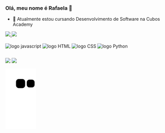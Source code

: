 ### Olá, meu nome é Rafaela 👋

- 🌱 Atualmente estou cursando Desenvolvimento de Software na Cubos Academy

<div>
  <a href="https://github.com/RafaelaAmbrosio">
  <img height="180em" src="https://github-readme-stats.vercel.app/api?username=RafaelaAmbrosio&show_icons=true&theme=tokyonight&include_all_commits=true&count_private=true" />
  <img height="180em" src="https://github-readme-stats.vercel.app/api/top-langs/?username=RafaelaAmbrosio&show_icons=true&theme=tokyonight&layout=compact" />
  </a>
</div>
<div>

</div>


<div style="display: inline_block"><br>
  <img align="center" alt="logo javascript" height="30" width="30" src="https://cdn.jsdelivr.net/gh/devicons/devicon/icons/javascript/javascript-original.svg" />
   <img align="center" alt="logo HTML" height="30" width="30" src="https://cdn.jsdelivr.net/gh/devicons/devicon/icons/html5/html5-plain.svg" />
   <img align="center" alt="logo CSS" height="30" width="30" src="https://cdn.jsdelivr.net/gh/devicons/devicon/icons/css3/css3-plain.svg" />
   <img align="center" alt="logo Python" height="30" width="30" src="https://cdn.jsdelivr.net/gh/devicons/devicon/icons/python/python-original.svg" />
</div>

##

<div>
  <a href="https://www.linkedin.com/in/rafaela-ambrosio/" target="_blank"><img src="https://img.shields.io/badge/LinkedIn-0077B5?style=for-the-badge&logo=linkedin&logoColor=white" target="_blank"/></a>
  <a href="https://twitter.com/RafaelaAmbros12" target="_blank"><img src="https://img.shields.io/badge/Twitter-1DA1F2?style=for-the-badge&logo=twitter&logoColor=white" target="_blank"/></a>
</div>

![snake gif](https://github.com/RafaelaAmbrosio/RafaelaAmbrosio/blob/output/github-contribution-grid-snake.svg)


<!--
**RafaelaAmbrosio/RafaelaAmbrosio** is a ✨ _special_ ✨ repository because its `README.md` (this file) appears on your GitHub profile.

Here are some ideas to get you started:

- 🔭 I’m currently working on ...
- 🌱 I’m currently learning ...
- 👯 I’m looking to collaborate on ...
- 🤔 I’m looking for help with ...
- 💬 Ask me about ...
- 📫 How to reach me: ...
- 😄 Pronouns: ...
- ⚡ Fun fact: ...

tokyonight
https://github.com/anuraghazra/github-readme-stats

https://devicon.dev/

https://dev.to/envoy_/150-badges-for-github-pnk
-->
